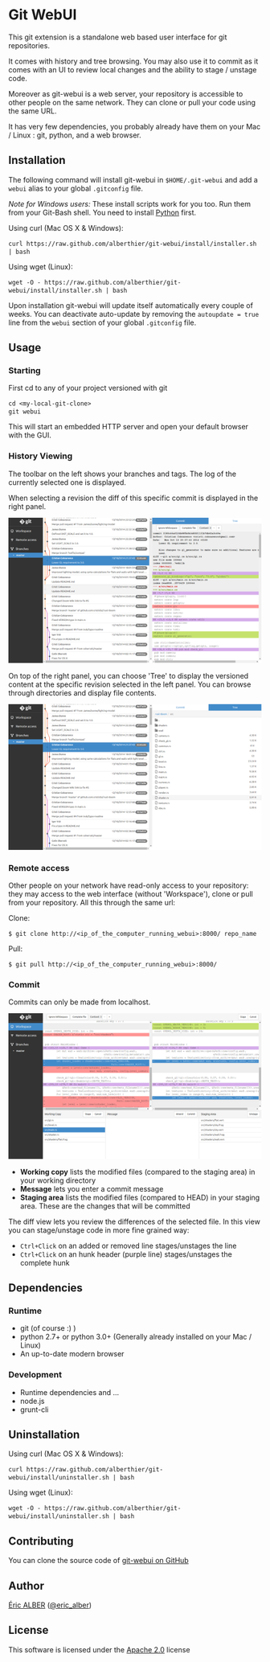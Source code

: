 # Git WebUI

This git extension is a standalone web based user interface for git repositories.

It comes with history and tree browsing. You may also use it to commit
as it comes with an UI to review local changes and the ability to stage / unstage code.

Moreover as git-webui is a web server, your repository is accessible to
other people on the same network. They can clone or pull your code using the
same URL.

It has very few dependencies, you probably already have them on your
Mac / Linux : git, python, and a web browser.

## Installation

The following command will install git-webui in `$HOME/.git-webui` and add a
`webui` alias to your global `.gitconfig` file.

*Note for Windows users:* These install scripts work for you too. Run them from your Git-Bash shell.
You need to install [Python](https://www.python.org/downloads/) first.

Using curl (Mac OS X & Windows):
```
curl https://raw.github.com/alberthier/git-webui/install/installer.sh | bash
```

Using wget (Linux):
```
wget -O - https://raw.github.com/alberthier/git-webui/install/installer.sh | bash
```

Upon installation git-webui will update itself automatically every couple of weeks.
You can deactivate auto-update by removing the `autoupdate = true` line from the
`webui` section of your global `.gitconfig` file.

## Usage

### Starting

First cd to any of your project versioned with git
```
cd <my-local-git-clone>
git webui
```

This will start an embedded HTTP server and open your default browser with the GUI.

### History Viewing

The toolbar on the left shows your branches and tags. The log of the currently selected one is displayed.

When selecting a revision the diff of this specific commit is displayed in the right panel.

![Image of log commit](https://raw.githubusercontent.com/alberthier/git-webui/master/src/share/git-webui/webui/img/doc/log-commit.png)

On top of the right panel, you can choose 'Tree' to display the versioned content at the specific
revision selected in the left panel. You can browse through directories and display file contents.

![Image of log tree](https://raw.githubusercontent.com/alberthier/git-webui/master/src/share/git-webui/webui/img/doc/log-tree.png)

### Remote access

Other people on your network have read-only access to your repository:
they may access to the web interface (without 'Workspace'), clone or pull from your repository.
All this through the same url:

Clone:
```
$ git clone http://<ip_of_the_computer_running_webui>:8000/ repo_name
```

Pull:
```
$ git pull http://<ip_of_the_computer_running_webui>:8000/
```

### Commit

Commits can only be made from localhost.

![Image of the workspace](https://raw.githubusercontent.com/alberthier/git-webui/master/src/share/git-webui/webui/img/doc/workspace.png)

- **Working copy** lists the modified files (compared to the staging area) in your working directory
- **Message** lets you enter a commit message
- **Staging area** lists the modified files (compared to HEAD) in your staging area. These are the changes that will be committed

The diff view lets you review the differences of the selected file.
In this view you can stage/unstage code in more fine grained way:

- `Ctrl+Click` on an added or removed line stages/unstages the line
- `Ctrl+Click` on an hunk header (purple line) stages/unstages the complete hunk

## Dependencies

### Runtime

- git (of course :) )
- python 2.7+ or python 3.0+ (Generally already installed on your Mac / Linux)
- An up-to-date modern browser

### Development

- Runtime dependencies and ...
- node.js
- grunt-cli

## Uninstallation

Using curl (Mac OS X & Windows):
```
curl https://raw.github.com/alberthier/git-webui/install/uninstaller.sh | bash
```

Using wget (Linux):
```
wget -O - https://raw.github.com/alberthier/git-webui/install/uninstaller.sh | bash
```

## Contributing

You can clone the source code of [git-webui on GitHub](https://github.com/alberthier/git-webui)

## Author

[Éric ALBER](mailto:eric.alber@gmail.com) ([@eric_alber](https://twitter.com/eric_alber))

## License

This software is licensed under the [Apache 2.0](http://www.apache.org/licenses/LICENSE-2.0.html) license
